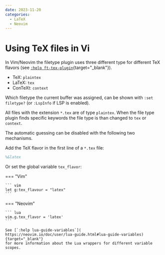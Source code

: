 ```yaml
---
date: 2023-11-20
categories:
  - LaTeX
  - Neovim
---
```


# Using TeX files in Vi

In Vim/Neovim the filetype plugin uses three different type for different TeX
flavors (see [`:help ft-tex-plugin`](
https://neovim.io/doc/user/filetype.html#ft-tex-plugin){target="_blank"}).

<!-- more -->

* TeX: `plaintex`
* LaTeX: `tex`
* ConTeXt: `context`

Which filetype the current buffer was assigned, can be shown with `:set
filetype?` (or `:LspInfo` if LSP is enabled).

All files with the extension `*.tex` are of type `plaintex`. When the file type
plugin finds specific keywords the file type is than changed to `tex` or
`context`.

The automatic guessing can be disabled with the following two mechanisms.

Add the TeX flavor in the first line of a `*.tex` file:

``` tex
%&latex
```

Or set the global variable `tex_flavor`:

=== "Vim"

    ``` vim
    let g:tex_flavour = "latex"
    ```

=== "Neovim"

    ``` lua
    vim.g.tex_flavor = 'latex'
    ```

    See [`:help lua-guide-variables`](
    https://neovim.io/doc/user/lua-guide.html#lua-guide-variables){target="_blank"}
    for more information about the Lua wrappers for different variable scopes.
